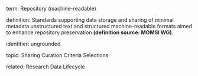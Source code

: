term: Repository (machine-readable)

definition: Standards supporting data storage and sharing of minimal metadata unstructured text and structured machine-readable formats aimed to enhance repository preservation **(definition source: MOMSI WG)**.

identifier: ungrounded

topic: Sharing Curation Criteria Selections

related: Research Data Lifecycle

